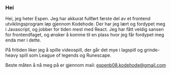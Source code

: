 ### Hei 

Hei, jeg heter Espen. Jeg har akkurat fullført første del av et frontend utviklingsprogram løp gjennom Kodehode. Der har jeg lært og fordypet meg i Javascript, og jobber for tiden mest med React. Jeg har fått veldig sansen for frontendfaget, og ønsker å komme til en plass hvor jeg får fordypet meg enda mer i dette.

På fritiden liker jeg å spille videospill, der går det mye i lagspill og grinde-heavy spill som League of legends og Runescape.


Beste måten å nå meg på er gjennom mail: espenb08.kodehode@gmail.com
<!--
**EspenB08/EspenB08** is a ✨ _special_ ✨ repository because its `README.md` (this file) appears on your GitHub profile.

Here are some ideas to get you started:

- 🔭 I’m currently working on ...
- 🌱 I’m currently learning ...
- 👯 I’m looking to collaborate on ...
- 🤔 I’m looking for help with ...
- 💬 Ask me about ...
- 📫 How to reach me: ...
- 😄 Pronouns: ...
- ⚡ Fun fact: ...
-->
